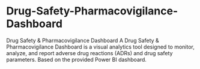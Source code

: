 # Drug-Safety-Pharmacovigilance-Dashboard
Drug Safety &amp; Pharmacovigilance Dashboard  A Drug Safety &amp; Pharmacovigilance Dashboard is a visual analytics tool designed to monitor, analyze, and report adverse drug reactions (ADRs) and drug safety parameters. Based on the provided Power BI dashboard.
